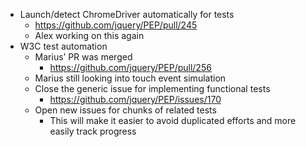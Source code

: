 * Launch/detect ChromeDriver automatically for tests
  * https://github.com/jquery/PEP/pull/245
  * Alex working on this again
* W3C test automation
  * Marius’ PR was merged
    * https://github.com/jquery/PEP/pull/256
  * Marius still looking into touch event simulation
  * Close the generic issue for implementing functional tests
    * https://github.com/jquery/PEP/issues/170
  * Open new issues for chunks of related tests
    * This will make it easier to avoid duplicated efforts and more easily track progress
